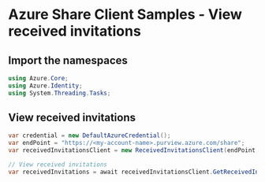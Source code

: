 # Azure Share Client Samples - View received invitations

## Import the namespaces

```C# Snippet:Azure_Analytics_Purview_Share_Samples_05_Namespaces
using Azure.Core;
using Azure.Identity;
using System.Threading.Tasks;
```

## View received invitations

```C# Snippet:Azure_Analytics_Purview_Share_Samples_ViewReceivedInvitations
var credential = new DefaultAzureCredential();
var endPoint = "https://<my-account-name>.purview.azure.com/share";
var receivedInvitationsClient = new ReceivedInvitationsClient(endPoint, credential);

// View received invitations
var receivedInvitations = await receivedInvitationsClient.GetReceivedInvitationsAsync().ToEnumerableAsync();
```
